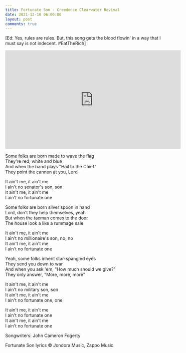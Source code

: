 ```yaml
---
title: Fortunate Son - Creedence Clearwater Revival
date: 2021-12-10 06:00:00
layout: post
comments: true
---
```

[Ed: Yes, rules are rules. But, this song gets the blood flowin' in a way that I must say is not indecent. #EatTheRich]

<iframe width="560" height="315" src="https://www.youtube.com/embed/ZWijx_AgPiA" title="YouTube video player" frameborder="0" allow="accelerometer; autoplay; clipboard-write; encrypted-media; gyroscope; picture-in-picture" allowfullscreen></iframe>


Some folks are born made to wave the flag  
They're red, white and blue  
And when the band plays "Hail to the Chief"  
They point the cannon at you, Lord

It ain't me, it ain't me  
I ain't no senator's son, son  
It ain't me, it ain't me  
I ain't no fortunate one

Some folks are born silver spoon in hand  
Lord, don't they help themselves, yeah  
But when the taxman comes to the door  
The house look a like a rummage sale

It ain't me, it ain't me  
I ain't no millionaire's son, no, no  
It ain't me, it ain't me  
I ain't no fortunate one

Yeah, some folks inherit star-spangled eyes  
They send you down to war  
And when you ask 'em, "How much should we give?"  
They only answer, "More, more, more"

It ain't me, it ain't me  
I ain't no military son, son  
It ain't me, it ain't me  
I ain't no fortunate one, one

It ain't me, it ain't me  
I ain't no fortunate one  
It ain't me, it ain't me  
I ain't no fortunate one

Songwriters: John Cameron Fogerty

Fortunate Son lyrics © Jondora Music, Zappo Music